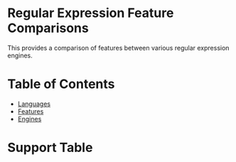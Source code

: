 # Regular Expression Feature Comparisons

This provides a comparison of features between various regular expression engines.

# Table of Contents

- [Languages](languages.md)
- [Features](features.md)
- [Engines](engines.md)

# Support Table

